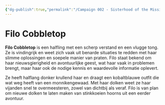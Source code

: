 ```yaml
---
{"dg-publish":true,"permalink":"/Campaign 002 - Sisterhood of the Missing Stool/002 - Silvered Secrets/People/NPC_s/Steelreach/Filo Cobbletop/"}
---
```


# Filo Cobbletop

**Filo Cobbletop** is een halfling met een scherp verstand en een vlugge tong. Ze is vindingrijk en weet zich vaak uit benarde situaties te redden met haar slimme oplossingen en soepele manier van praten. Filo staat bekend om haar nieuwsgierigheid en avontuurlijke geest, wat haar vaak in problemen brengt, maar haar ook de nodige kennis en waardevolle informatie oplevert.

Ze heeft halflang donker krullend haar en draagt een kobaltblauwe outfit die wat weg heeft van een monnikengewaad. Met haar dolken weet ze haar vijanden snel te overmeesteren, zowel van dichtbij als veraf. 
Filo is van plan om nieuwe dolken te laten maken van stinkkoeien hoorns uit een eerder avontuur.